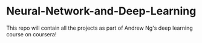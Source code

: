 # Neural-Network-and-Deep-Learning

This repo will contain all the projects as part of Andrew Ng's deep learning course on coursera! 
